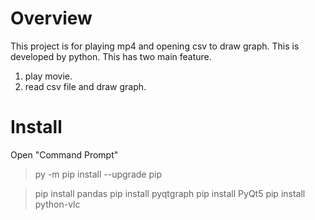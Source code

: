# Overview
This project is for playing mp4 and opening csv to draw graph.
This is developed by python.
This has two main feature.
1. play movie.
2. read csv file and draw graph.

# Install
Open "Command Prompt"

>py -m pip install --upgrade pip

>pip install pandas
>pip install pyqtgraph
>pip install PyQt5
>pip install python-vlc
